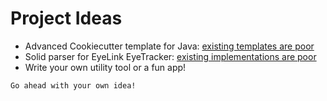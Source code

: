 # Project Ideas

* Advanced Cookiecutter template for Java: [existing templates are poor](https://cookiecutter.readthedocs.io/en/1.7.0/README.html#java)
* Solid parser for EyeLink EyeTracker: [existing implementations are poor](https://github.com/open-cogsci/eyelinkparser)
* Write your own utility tool or a fun app!

```{note}
Go ahead with your own idea!
```